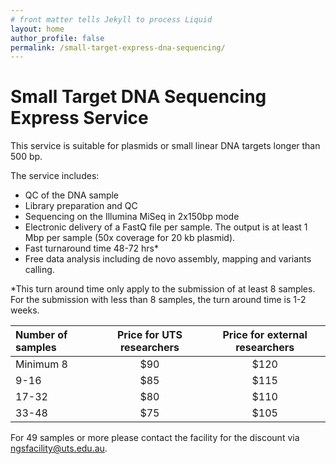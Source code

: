 ```yaml
---
# front matter tells Jekyll to process Liquid
layout: home
author_profile: false
permalink: /small-target-express-dna-sequencing/
---
```

<h1> Small Target DNA Sequencing Express Service </h1>

This service is suitable for plasmids or small linear DNA targets longer than 500 bp.

The service includes:
- QC of the DNA sample
- Library preparation and QC
- Sequencing on the Illumina MiSeq in 2x150bp mode
- Electronic delivery of a FastQ file per sample. The output is at least 1 Mbp per sample (50x coverage for 20 kb plasmid).
- Fast turnaround time 48-72 hrs*
- Free data analysis including de novo assembly, mapping and variants calling. 

*This turn around time only apply to the submission of at least 8 samples. For the submission with less than 8 samples, the turn around time is 1-2 weeks. 


|Number of samples | Price for UTS researchers |	Price for external researchers |
|:-----------------|:-------------------------:|:-----------------------------------:|
|Minimum 8         |	$90	                     |$120                                 |
| 9-16 	           |  $85 	                   |$115                                 |
|17-32             |  $80                      |$110                                 |
|33-48             |  $75                      | $105                                 |

For 49 samples or more please contact the facility for the discount via ngsfacility@uts.edu.au.
